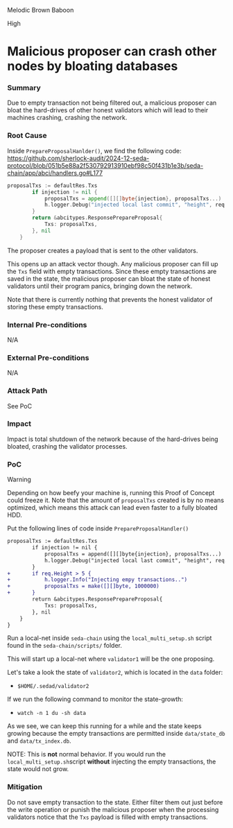Melodic Brown Baboon

High

# Malicious proposer can crash other nodes by bloating databases

### Summary

Due to empty transaction not being filtered out, a malicious proposer can bloat the hard-drives of other honest validators which will lead to their machines crashing, crashing the network.

### Root Cause

Inside `PrepareProposalHanlder()`, we find the following code:
https://github.com/sherlock-audit/2024-12-seda-protocol/blob/051b5e88a2f530792913910ebf98c50f431b1e3b/seda-chain/app/abci/handlers.go#L177
```go
proposalTxs := defaultRes.Txs
		if injection != nil {
			proposalTxs = append([][]byte{injection}, proposalTxs...)
			h.logger.Debug("injected local last commit", "height", req.Height)
		}
		return &abcitypes.ResponsePrepareProposal{
			Txs: proposalTxs,
		}, nil
	}
```
The proposer creates a payload that is sent to the other validators.

This opens up an attack vector though. Any malicious proposer can fill up the `Txs` field with empty transactions. Since these empty transactions are saved in the state, the malicious proposer can bloat the state of honest validators until their program panics, bringing down the network. 

Note that there is currently nothing that prevents the honest validator of storing these empty transactions.

### Internal Pre-conditions

N/A

### External Pre-conditions

N/A

### Attack Path

See PoC

### Impact

Impact is total shutdown of the network because of the hard-drives being bloated, crashing the validator processes.

### PoC

> [!WARNING]  
> Depending on how beefy your machine is, running this Proof of Concept could freeze it. Note that the amount of `proposalTxs` created is by no means optimized, which means this attack can lead even faster to a fully bloated HDD.

Put the following lines of code inside `PrepareProposalHandler()`
```diff
proposalTxs := defaultRes.Txs
		if injection != nil {
			proposalTxs = append([][]byte{injection}, proposalTxs...)
			h.logger.Debug("injected local last commit", "height", req.Height)
		}
+		if req.Height > 5 {
+			h.logger.Info("Injecting empy transactions..")
+			proposalTxs = make([][]byte, 1000000)
+		}
		return &abcitypes.ResponsePrepareProposal{
			Txs: proposalTxs,
		}, nil
	}
}
```
Run a local-net inside `seda-chain` using the `local_multi_setup.sh` script found in the `seda-chain/scripts/` folder.

This will start up a local-net where `validator1` will be the one proposing.

Let's take a look the state of `validator2`, which is located in the `data` folder:
- `$HOME/.sedad/validator2`

If we run the following command to monitor the state-growth:
- `watch -n 1 du -sh data`

As we see, we can keep this running for a while and the state keeps growing because the empty transactions are permitted inside `data/state_db` and `data/tx_index.db`.

NOTE: This is **not** normal behavior. If you would run the `local_multi_setup.sh`script **without** injecting the empty transactions, the state would not grow.


### Mitigation

Do not save empty transaction to the state. Either filter them out just before the write operation or punish the malicious proposer when the processing validators notice that the `Txs` payload is filled with empty transactions. 